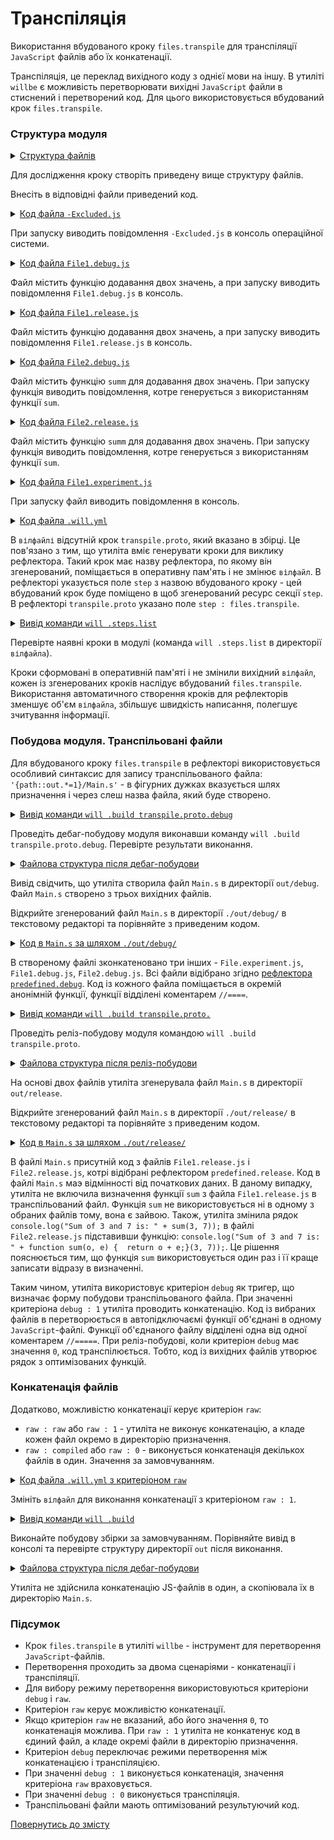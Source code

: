 # Транспіляція

Використання вбудованого кроку <code>files.transpile</code> для транспіляції <code>JavaScript</code> файлів або їх конкатенації.

Транспіляція, це переклад вихідного коду з однієї мови на іншу. В утиліті `willbe` є можливість перетворювати вихідні `JavaScript` файли в стиснений і перетворений код. Для цього використовується вбудований крок `files.transpile`.  

### Структура модуля   

<details>
  <summary><u>Структура файлів</u></summary>

```
transpile
    ├── proto
    │     ├── -Excluded.js
    │     ├── File1.debug.js
    │     ├── File1.release.js
    │     ├── File2.debug.js
    │     ├── File2.release.js
    │     └── File.experiment.js
    └── .will.yml

```

</details>

Для дослідження кроку створіть приведену вище структуру файлів.

Внесіть в відповідні файли приведений код.

<details>
  <summary><u>Код файла <code>-Excluded.js</code></u></summary>

```js
console.log( '-Excluded.js' );

```

</details>

При запуску виводить повідомлення `-Excluded.js` в консоль операційної системи.

<details>
  <summary><u>Код файла <code>File1.debug.js</code></u></summary>

```js
function sum( a, b )
{
    return a + b;
}
console.log( 'File1.debug.js' );

```

</details>

Файл містить функцію додавання двох значень, а при запуску виводить повідомлення `File1.debug.js` в консоль.

<details>
  <summary><u>Код файла <code>File1.release.js</code></u></summary>

```js
function sum( a, b )
{
    return a + b;
}
console.log( 'File1.release.js' );

```

</details>

Файл містить функцію додавання двох значень, а при запуску виводить повідомлення `File1.release.js` в консоль.

<details>
  <summary><u>Код файла <code>File2.debug.js</code></u></summary>

```js
function sum( a, b )
{
    return a + b;
}
console.log( 'Sum of 2 and 3 is: ' + sum( 2, 3 ) );

```

</details>

Файл містить функцію `summ` для додавання двох значень. При запуску функція виводить повідомлення, котре генерується з використанням функції `sum`.

<details>
  <summary><u>Код файла <code>File2.release.js</code></u></summary>

```js
function sum( a, b )
{
    return a + b;
}
console.log( 'Sum of 3 and 7 is: ' + sum( 3, 7 ) );

```

</details>

Файл містить функцію `summ` для додавання двох значень. При запуску функція виводить повідомлення, котре генерується з використанням функції `sum`.

<details>
  <summary><u>Код файла <code>File1.experiment.js</code></u></summary>

```js
console.log( 'File2.experiment.js' );

```

</details>

При запуску файл виводить повідомлення в консоль.

<details>
  <summary><u>Код файла <code>.will.yml</code></u></summary>

```yaml
about :

  name : transpile
  description : "To transpile js-files"
  version : 0.0.1

path :

  proto : './proto'
  in : '.'
  out : 'out'
  out.debug:
    path : './out/debug'
    criterion :
      debug : 1
  out.release:
    path : './out/release'
    criterion :
      debug : 0

reflector :

  transpile.proto :
    inherit : predefined.*
    step : files.transpile
    criterion :
      debug : [ 0, 1 ]
    filePath :
      path::proto : '{path::out.*=1}/Main.s'

build :

  transpile.proto :
    criterion :
      debug : [ 0,1 ]
    steps :
      - transpile.proto*=1

```

</details>

В `вілфайлі` відсутній крок `transpile.proto`, який вказано в збірці. Це пов'язано з тим, що утиліта вміє генерувати кроки для виклику рефлектора. Такий крок має назву рефлектора, по якому він згенерований, поміщається в оперативну пам'ять і не змінює `вілфайл`. В рефлекторі указується поле `step` з назвою вбудованого кроку - цей вбудований крок буде поміщено в щоб згенерований ресурс секції `step`. В рефлекторі `transpile.proto` указано поле `step : files.transpile`.  

<details>
  <summary><u>Вивід команди <code>will .steps.list</code></u></summary>

```
[user@user ~]$ will .steps.list
...
step::transpile.proto.
  criterion :
    debug : 0
  opts :
    reflector : reflector::transpile.proto*
  inherit :
    files.transpile

step::transpile.proto.debug
  criterion :
    debug : 1
  opts :
    reflector : reflector::transpile.proto*
  inherit :
    files.transpile

```

</details>

Перевірте наявні кроки в модулі (команда `will .steps.list` в директорії `вілфайла`). 

Кроки сформовані в оперативній пам'яті і не змінили вихідний `вілфайл`, кожен із згенерованих кроків наслідує вбудований `files.transpile`. Використання автоматичного створення кроків для рефлекторів зменшує об'єм `вілфайла`, збільшує швидкість написання, полегшує зчитування інформації.   

### Побудова модуля. Транспільовані файли

Для вбудованого кроку `files.transpile` в рефлекторі використовується особливий синтаксис для запису транспільованого файла: `'{path::out.*=1}/Main.s'` - в фігурних дужках вказується шлях призначення і через слеш назва файла, який буде створено. 

<details>
  <summary><u>Вивід команди <code>will .build transpile.proto.debug</code></u></summary>

```
[user@user ~]$ will .build transpile.proto.debug
...
  Building transpile.proto.debug
   # Transpiled 3 file(s) to /path_to_file/out/debug/Main.s in 0.120s
   # Compression factor : 295.0 b / 295.0 b / 100.0 b
  Built transpile.proto.debug in 3.296s

```
</details>

Проведіть дебаг-побудову модуля виконавши команду `will .build transpile.proto.debug`. Перевірте результати виконання.

<details>
  <summary><u>Файлова структура після дебаг-побудови</u></summary>

```
transpile
    ├── out
    │    └── debug
    │          └── Main.s
    ├── proto
    │     ├── -Excluded.js
    │     ├── File1.debug.js
    │     ├── File1.release.js
    │     ├── File2.debug.js
    │     ├── File2.release.js
    │     └── File.experiment.js
    └── .will.yml

```

</details>

Вивід свідчить, що утиліта створила файл `Main.s` в директорії `out/debug`. Файл `Main.s` створено з трьох вихідних файлів.

Відкрийте згенерований файл `Main.s` в директорії `./out/debug/` в текстовому редакторі та порівняйте з приведеним кодом. 

<details>
  <summary><u>Код в <code>Main.s</code> за шляхом <code>./out/debug/</code></u></summary>

```js
// ======================================
( function() {
console.log( 'File.experiment.js' );

})();
// ======================================
( function() {
function sum( a, b ){
    return a + b;
}
console.log( 'File1.debug.js' );

})();
// ======================================
( function() {
function sum( a, b ){
    return a + b;
}
console.log( 'Sum of 2 and 3 is: ' + sum( 2, 3 ) );

})();
```

</details>

В створеному файлі зконкатеновано три інших - `File.experiment.js`, `File1.debug.js`, `File2.debug.js`. Всі файли відібрано згідно [рефлектора `predefined.debug`](ReflectorPredefined.md). Код із кожного файла поміщається в окремій анонімній функції, функції відділені коментарем `//====`.

<details>
  <summary><u>Вивід команди <code>will .build transpile.proto.</code></u></summary>

```
[user@user ~]$ will .build transpile.proto.
...
  Building transpile.proto.
   # Transpiled 2 file(s) to /path_to_file/out/release/Main.s in 0.167s
   # Compression factor : 198.0 b / 107.0 b / 66.0 b
  Built transpile.proto. in 3.205s

```

</details>

Проведіть реліз-побудову модуля командою `will .build transpile.proto`. 

<details>
  <summary><u>Файлова структура після реліз-побудови</u></summary>

```
transpile
    ├── out
    │    ├── debug
    │    │     └── Main.s
    │    └── release
    │           └── Main.s
    ├── proto
    │     ├── -Excluded.js
    │     ├── File1.debug.js
    │     ├── File1.release.js
    │     ├── File2.debug.js
    │     ├── File2.release.js
    │     └── File.experiment.js
    └── .will.yml

```

</details>

На основі двох файлів утиліта згенерувала файл `Main.s` в директорії `out/release`.

Відкрийте згенерований файл `Main.s` в директорії `./out/release/` в текстовому редакторі та порівняйте з приведеним кодом. 


<details>
  <summary><u>Код в <code>Main.s</code> за шляхом <code>./out/release/</code></u></summary>

```js
// ======================================
console.log("File1.release.js"), console.log("Sum of 3 and 7 is: " + function sum(o, e) {
  return o + e;
}(3, 7));

```

</details>

В файлі `Main.s` присутній код з файлів `File1.release.js` i `File2.release.js`, котрі відібрані рефлектором `predefined.release`. Код в файлі `Main.s` маэ відмінності від початкових даних. В даному випадку, утиліта не включила визначення функції `sum` з файла `File1.release.js` в транспільований файл. Функція `sum` не використовується ні в одному з обраних файлів тому, вона є зайвою. Також,  утиліта змінила рядок `console.log("Sum of 3 and 7 is: " + sum(3, 7));` в файлі `File2.release.js` підставивши функцію: `console.log("Sum of 3 and 7 is: " + function sum(o, e) {  return o + e;}(3, 7));`. Це рішення пояснюється тим, що функція `sum` використовується один раз і її краще записати відразу в визначенні.  

Таким чином, утиліта використовує критеріон `debug` як тригер, що визначає форму побудови транспільованого файла. При значенні критеріона `debug : 1` утиліта проводить конкатенацію. Код із вибраних файлів в перетворюється в автопідключаємі функції об'єднані в одному `JavaScript`-файлі. Функції об'єднаного файлу відділені одна від одної коментарем `//=====`. При реліз-побудові, коли критеріон `debug` має значення `0`, код транспілюється. Тобто, код із вихідних файлів утворює рядок з оптимізованих функцій. 

### Конкатенація файлів

Додатково, можливістю конкатенації керує критеріон `raw`: 
- `raw : raw` або `raw : 1` - утиліта не виконує конкатенацію, а кладе кожен файл окремо в директорію призначення.
- `raw : compiled` або `raw : 0` - виконується конкатенація декількох файлів в один. Значення за замовчуванням.

<details>
  <summary><u>Код файла <code>.will.yml</code> з критеріоном <code>raw</code></u></summary>

```yaml
about :

  name : transpile
  description : "To use raw criterion"
  version : 0.0.1

path :

  proto : './proto'
  in : '.'
  out : 'out'
  out.debug:
    path : './out/debug'
    criterion :
      debug : 1

reflector :

  transpile.proto :
    inherit : predefined.*
    step : files.transpile
    criterion :
      debug : 1
      raw : 1
    filePath :
      path::proto : '{path::out.*=1}/Main.s'

build :

  transpile.proto :
    criterion :
      default : 1
      debug : 1
      raw : 1
    steps :
      - transpile.proto*=1

```

</details>

Змініть `вілфайл` для виконання конкатенації з критеріоном `raw : 1`.

<details>
  <summary><u>Вивід команди <code>will .build</code></u></summary>

```
[user@user ~]$ will .build 
...
   Building module::transpile / build::transpile.proto
   # Transpiled 1 file(s) to /path_to_file/out/debug/Main.s/File.experiment.js in 0.267s
   # Compression factor : 37.0 b / 37.0 b / 55.0 b
   # Transpiled 1 file(s) to /path_to_file/out/debug/Main.s/File1.debug.js in 0.059s
   # Compression factor : 71.0 b / 71.0 b / 89.0 b
   # Transpiled 1 file(s) to /path_to_file/out/debug/Main.s/File2.debug.js in 0.061s
   # Compression factor : 88.0 b / 88.0 b / 102.0 b
  Built module::transpile / build::transpile.proto in 12.470s

```
</details>

 Виконайте побудову збірки за замовчуванням. Порівняйте вивід в консолі та перевірте структуру директорії `out` після виконання.

<details>
  <summary><u>Файлова структура після дебаг-побудови</u></summary>

```
transpile
    ├── out
    │    └── debug
    │         └── Main.s
    │               ├── File.experiment.js
    │               ├── File1.debug.js
    │               └── File2.debug.js
    ├── proto
    │     ├── -Excluded.js
    │     ├── File1.debug.js
    │     ├── File1.release.js
    │     ├── File2.debug.js
    │     ├── File2.release.js
    │     └── File.experiment.js
    └── .will.yml

```

</details>

Утиліта не здійснила конкатенацію JS-файлів в один, а скопіювала їх в директорію `Main.s`.

### Підсумок 

- Крок `files.transpile` в утиліті `willbe` - інструмент для перетворення `JavaScript`-файлів.  
- Перетворення проходить за двома сценаріями - конкатенації і транспіляції.
- Для вибору режиму перетворення використовуються критеріони `debug` і `raw`.
- Критеріон `raw` керує можливістю конкатенації. 
- Якщо критеріон `raw` не вказаний, або його значення `0`, то конкатенація можлива. При `raw : 1` утиліта не конкатенує код в єдиний файл, а кладе окремі файли в директорію призначення.
- Критеріон `debug` переключає режими перетворення між конкатенацією і транспіляцією.
- При значенні `debug : 1` виконується конкатенація, значення критеріона `raw` враховується.
- При значенні `debug : 0` виконується транспіляція.
- Транспільовані файли мають оптимізований результуючий код.  

[Повернутись до змісту](../README.md#tutorials)

